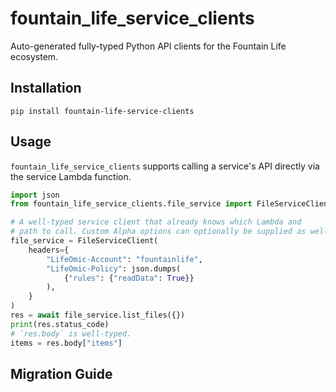 # fountain_life_service_clients

Auto-generated fully-typed Python API clients for the Fountain Life ecosystem.

## Installation

```shell
pip install fountain-life-service-clients
```

## Usage

`fountain_life_service_clients` supports calling a service's API directly via
the service Lambda function.

```py
import json
from fountain_life_service_clients.file_service import FileServiceClient

# A well-typed service client that already knows which Lambda and
# path to call. Custom Alpha options can optionally be supplied as well.
file_service = FileServiceClient(
    headers={
        "LifeOmic-Account": "fountainlife",
        "LifeOmic-Policy": json.dumps(
            {"rules": {"readData": True}}
        ),
    }
)
res = await file_service.list_files({})
print(res.status_code)
# `res.body` is well-typed.
items = res.body["items"]
```

## Migration Guide
